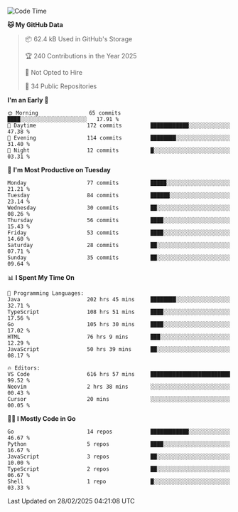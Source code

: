<!--START_SECTION:thansetan-waka-->
![Code Time](http://img.shields.io/badge/Code%20Time-621%20hrs%207%20mins-blue)

**🐱 My GitHub Data** 

> 📦 62.4 kB Used in GitHub's Storage 
 > 
> 🏆 240 Contributions in the Year 2025
 > 
> 🚫 Not Opted to Hire
 > 
> 📜 34 Public Repositories 
 > 

**I'm an Early 🐤** 

```text
🌞 Morning                65 commits          ████░░░░░░░░░░░░░░░░░░░░░   17.91 % 
🌆 Daytime                172 commits         ████████████░░░░░░░░░░░░░   47.38 % 
🌃 Evening                114 commits         ████████░░░░░░░░░░░░░░░░░   31.40 % 
🌙 Night                  12 commits          █░░░░░░░░░░░░░░░░░░░░░░░░   03.31 % 
```

📅 **I'm Most Productive on Tuesday** 

```text
Monday                   77 commits          █████░░░░░░░░░░░░░░░░░░░░   21.21 % 
Tuesday                  84 commits          ██████░░░░░░░░░░░░░░░░░░░   23.14 % 
Wednesday                30 commits          ██░░░░░░░░░░░░░░░░░░░░░░░   08.26 % 
Thursday                 56 commits          ████░░░░░░░░░░░░░░░░░░░░░   15.43 % 
Friday                   53 commits          ████░░░░░░░░░░░░░░░░░░░░░   14.60 % 
Saturday                 28 commits          ██░░░░░░░░░░░░░░░░░░░░░░░   07.71 % 
Sunday                   35 commits          ██░░░░░░░░░░░░░░░░░░░░░░░   09.64 % 
```

📊 **I Spent My Time On** 

```text
💬 Programming Languages: 
Java                     202 hrs 45 mins     ████████░░░░░░░░░░░░░░░░░   32.71 % 
TypeScript               108 hrs 51 mins     ████░░░░░░░░░░░░░░░░░░░░░   17.56 % 
Go                       105 hrs 30 mins     ████░░░░░░░░░░░░░░░░░░░░░   17.02 % 
HTML                     76 hrs 9 mins       ███░░░░░░░░░░░░░░░░░░░░░░   12.29 % 
JavaScript               50 hrs 39 mins      ██░░░░░░░░░░░░░░░░░░░░░░░   08.17 % 

🔥 Editors: 
VS Code                  616 hrs 57 mins     █████████████████████████   99.52 % 
Neovim                   2 hrs 38 mins       ░░░░░░░░░░░░░░░░░░░░░░░░░   00.43 % 
Cursor                   20 mins             ░░░░░░░░░░░░░░░░░░░░░░░░░   00.05 % 
```

**🧑‍💻 I Mostly Code in Go** 

```text
Go                       14 repos            ████████████░░░░░░░░░░░░░   46.67 % 
Python                   5 repos             ████░░░░░░░░░░░░░░░░░░░░░   16.67 % 
JavaScript               3 repos             ██░░░░░░░░░░░░░░░░░░░░░░░   10.00 % 
TypeScript               2 repos             ██░░░░░░░░░░░░░░░░░░░░░░░   06.67 % 
Shell                    1 repo              █░░░░░░░░░░░░░░░░░░░░░░░░   03.33 % 
```

Last Updated on 28/02/2025 04:21:08 UTC
<!--END_SECTION:thansetan-waka-->